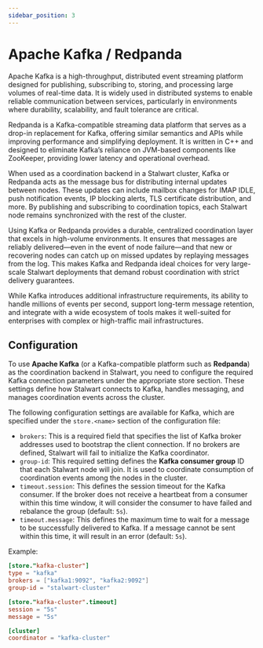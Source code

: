 ```yaml
---
sidebar_position: 3
---
```


# Apache Kafka / Redpanda

Apache Kafka is a high-throughput, distributed event streaming platform designed for publishing, subscribing to, storing, and processing large volumes of real-time data. It is widely used in distributed systems to enable reliable communication between services, particularly in environments where durability, scalability, and fault tolerance are critical.

Redpanda is a Kafka-compatible streaming data platform that serves as a drop-in replacement for Kafka, offering similar semantics and APIs while improving performance and simplifying deployment. It is written in C++ and designed to eliminate Kafka’s reliance on JVM-based components like ZooKeeper, providing lower latency and operational overhead.

When used as a coordination backend in a Stalwart cluster, Kafka or Redpanda acts as the message bus for distributing internal updates between nodes. These updates can include mailbox changes for IMAP IDLE, push notification events, IP blocking alerts, TLS certificate distribution, and more. By publishing and subscribing to coordination topics, each Stalwart node remains synchronized with the rest of the cluster.

Using Kafka or Redpanda provides a durable, centralized coordination layer that excels in high-volume environments. It ensures that messages are reliably delivered—even in the event of node failure—and that new or recovering nodes can catch up on missed updates by replaying messages from the log. This makes Kafka and Redpanda ideal choices for very large-scale Stalwart deployments that demand robust coordination with strict delivery guarantees.

While Kafka introduces additional infrastructure requirements, its ability to handle millions of events per second, support long-term message retention, and integrate with a wide ecosystem of tools makes it well-suited for enterprises with complex or high-traffic mail infrastructures.

## Configuration

To use **Apache Kafka** (or a Kafka-compatible platform such as **Redpanda**) as the coordination backend in Stalwart, you need to configure the required Kafka connection parameters under the appropriate store section. These settings define how Stalwart connects to Kafka, handles messaging, and manages coordination events across the cluster.

The following configuration settings are available for Kafka, which are specified under the `store.<name>` section of the configuration file:

- `brokers`: This is a required field that specifies the list of Kafka broker addresses used to bootstrap the client connection. If no brokers are defined, Stalwart will fail to initialize the Kafka coordinator.
- `group-id`: This required setting defines the **Kafka consumer group** ID that each Stalwart node will join. It is used to coordinate consumption of coordination events among the nodes in the cluster.
- `timeout.session`: This defines the session timeout for the Kafka consumer. If the broker does not receive a heartbeat from a consumer within this time window, it will consider the consumer to have failed and rebalance the group (default: `5s`).
- `timeout.message`: This defines the maximum time to wait for a message to be successfully delivered to Kafka. If a message cannot be sent within this time, it will result in an error (default: `5s`).

Example:

```toml
[store."kafka-cluster"]
type = "kafka"
brokers = ["kafka1:9092", "kafka2:9092"]
group-id = "stalwart-cluster"

[store."kafka-cluster".timeout]
session = "5s"
message = "5s"

[cluster]
coordinator = "kafka-cluster"
```
